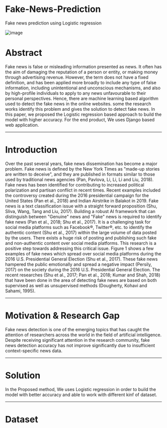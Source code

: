 # Fake-News-Prediction
Fake news prediction using Logistic regression 

![image](alternative-ways-to-say-thank-you.jpg)
# Abstract
Fake news is false or misleading information presented as news. It often has the aim of damaging the reputation of a person or entity, or making money through advertising revenue. However, the term does not have a fixed definition, and has been applied more broadly to include any type of false information, including unintentional and unconscious mechanisms, and also by high-profile individuals to apply to any news unfavourable to their personal perspectives. Hence, there are machine learning based algorithm used to detect the fake news in the online websites. some the research works identify this problem and gives the solution to detect fake news. In this paper, we proposed the Logistic regression based approach to build the model with higher accuracy. For the end product, We uses Django based web application.

---

# Introduction
Over the past several years, fake news dissemination has become a major problem. Fake news is defined by the New York Times as "made-up stories are written to deceive", and they are published in formats similar to those used by traditional news agencies (Pan, Pavlova, Li, Li, Li and Liu, 2018). Fake news has been identified for contributing to increased political polarization and partisan conflict in recent times. Recent examples included the controversy created during the 2016 presidential campaign for the United States (Pan et al., 2018) and Indian Airstrike in Balakot in 2019. Fake news is a text classification issue with a straight forward proposition (Shu, Sliva, Wang, Tang and Liu, 2017). Building a robust AI framework that can distinguish between "Genuine" news and "Fake" news is required to identify fake news (Pan et al., 2018; Shu et al., 2017). It is a challenging task for social media platforms such as Facebook®, Twitter®, etc. to identify the authentic content (Shu et al., 2017) within the large volume of data posted by the users. There exists a huge risk of posting and publishing such fake and non-authentic content over social media platforms. This research is a positive step towards addressing this critical issue. Figure 1 shows a few examples of fake news which spread over social media platforms during the 2016 U.S. Presidential General Election (Shu et al., 2017). These fake news hampered the public emotionally and spread a negative impact (Persily, 2017) on the society during the 2016 U.S. Presidential General Election. The recent researches (Shu et al., 2017; Pan et al., 2018; Kumar and Shah, 2018) that have been done in the area of detecting fake news are based on both supervised as well as unsupervised methods (Dougherty, Kohavi and Sahami, 1995).

---

# Motivation & Research Gap
Fake news detection is one of the emerging topics that has caught the attention of researchers across the world in the field of artificial intelligence. Despite receiving significant attention in the research community, fake news detection accuracy has not improve significantly due to insufficient context-specific news data.

---

# Solution
In the Proposed method, We uses Logistic regression in order to build the model with better accuracy and able to work with different kinf of dataset.

---

# Dataset


